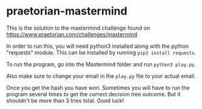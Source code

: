 # praetorian-mastermind
This is the solution to the mastermind challenge found on https://www.praetorian.com/challenges/mastermind

In order to run this, you will need python3 installed along with the python "requests" module. This can be installed by running `pip3 install requests`.

To run the program, go into the Mastermind folder and run `python3 play.py`.

Also make sure to change your email in the `play.py` file to your actual email. 

Once you get the hash you have won. Sometimes you will have to run the program several times to get the correct decision tree outcome. But it shouldn't be more than 3 tries total. Good luck!
